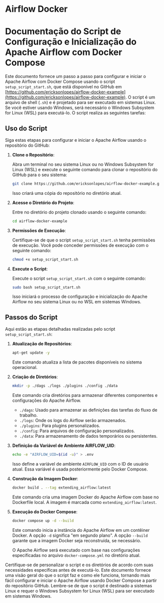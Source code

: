 # Airflow Docker

# Documentação do Script de Configuração e Inicialização do Apache Airflow com Docker Compose

Este documento fornece um passo a passo para configurar e iniciar o Apache Airflow com Docker Compose usando o
script `setup_script_start.sh`, que está disponível no GitHub
em [https://github.com/ericksonlopes/airflow-docker-example](https://github.com/ericksonlopes/airflow-docker-example). O
script é um arquivo de shell (`.sh`) e é projetado para ser executado em sistemas Linux. Se você estiver usando Windows,
será necessário o Windows Subsystem for Linux (WSL) para executá-lo. O script realiza as seguintes tarefas:

## Uso do Script

Siga estas etapas para configurar e iniciar o Apache Airflow usando o repositório do GitHub:

1. **Clone o Repositório**:

   Abra um terminal no seu sistema Linux ou no Windows Subsystem for Linux (WSL) e execute o seguinte comando para
   clonar o repositório do GitHub para o seu sistema:

   ```bash
   git clone https://github.com/ericksonlopes/airflow-docker-example.git
   ```

   Isso criará uma cópia do repositório no diretório atual.

2. **Acesse o Diretório do Projeto**:

   Entre no diretório do projeto clonado usando o seguinte comando:

   ```bash
   cd airflow-docker-example
   ```

3. **Permissões de Execução**:

   Certifique-se de que o script `setup_script_start.sh` tenha permissões de execução. Você pode conceder permissões de
   execução com o seguinte comando:

   ```bash
   chmod +x setup_script_start.sh
   ```

4. **Execute o Script**:

   Execute o script `setup_script_start.sh` com o seguinte comando:

   ```bash
   sudo bash setup_script_start.sh
   ```

   Isso iniciará o processo de configuração e inicialização do Apache Airflow no seu sistema Linux ou no WSL em sistemas
   Windows.

## Passos do Script

Aqui estão as etapas detalhadas realizadas pelo script `setup_script_start.sh`:

1. **Atualização de Repositórios**:

   ```bash
   apt-get update -y
   ```

   Este comando atualiza a lista de pacotes disponíveis no sistema operacional.

2. **Criação de Diretórios**:

   ```bash
   mkdir -p ./dags ./logs ./plugins ./config ./data
   ```

   Este comando cria diretórios para armazenar diferentes componentes e configurações do Apache Airflow.

   - `./dags`: Usado para armazenar as definições das tarefas do fluxo de trabalho.
   - `./logs`: Onde os logs do Airflow serão armazenados.
   - `./plugins`: Para plugins personalizados.
   - `./config`: Para arquivos de configuração personalizados.
   - `./data`: Para armazenamento de dados temporários ou persistentes.

3. **Definição da Variável de Ambiente AIRFLOW_UID**:

   ```bash
   echo -e "AIRFLOW_UID=$(id -u)" > .env
   ```

   Isso define a variável de ambiente `AIRFLOW_UID` com o ID de usuário atual. Essa variável é usada posteriormente pelo
   Docker Compose.

4. **Construção da Imagem Docker**:

   ```bash
   docker build . --tag extending_airflow:latest
   ```

   Este comando cria uma imagem Docker do Apache Airflow com base no Dockerfile local. A imagem é marcada
   como `extending_airflow:latest`.

5. **Execução do Docker Compose**:

   ```bash
   docker compose up -d --build
   ```

   Este comando inicia a instância do Apache Airflow em um contêiner Docker. A opção `-d` significa "em segundo plano".
   A opção `--build` garante que a imagem Docker seja reconstruída, se necessário.

   O Apache Airflow será executado com base nas configurações especificadas no arquivo `docker-compose.yml` no diretório
   atual.

Certifique-se de personalizar o script e os diretórios de acordo com suas necessidades específicas antes de executá-lo.
Este documento fornece uma visão geral do que o script faz e como ele funciona, tornando mais fácil configurar e iniciar
o Apache Airflow usando Docker Compose a partir do repositório GitHub. Lembre-se de que o script é destinado a sistemas
Linux e requer o Windows Subsystem for Linux (WSL) para ser executado em sistemas Windows.